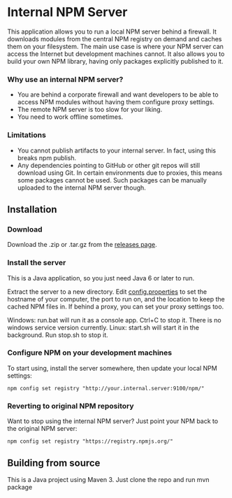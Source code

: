Internal NPM Server
===================

This application allows you to run a local NPM server behind a firewall. It downloads modules from the central NPM
registry on demand and caches them on your filesystem. The main use case is where your NPM server can access the
Internet but development machines cannot. It also allows you to build your own NPM library, having only packages
explicitly published to it.

### Why use an internal NPM server?

* You are behind a corporate firewall and want developers to be able to access NPM modules without having them configure proxy settings.
* The remote NPM server is too slow for your liking.
* You need to work offline sometimes.

### Limitations

* You cannot publish artifacts to your internal server. In fact, using this breaks npm publish.
* Any dependencies pointing to GitHub or other git repos will still download using Git. In certain environments due to proxies,
this means some packages cannot be used. Such packages can be manually uploaded to the internal NPM server though.

Installation
------------

### Download

Download the .zip or .tar.gz from the [releases page](https://github.com/danielflower/internal-npm-server/releases).

### Install the server

This is a Java application, so you just need Java 6 or later to run.

Extract the server to a new directory. Edit [config.properties](https://github.com/danielflower/internal-npm-server/blob/master/src/main/assembly/config.properties)
to set the hostname of your computer, the port to run on, and the location to keep the cached NPM files in.
If behind a proxy, you can set your proxy settings too.

Windows: run.bat will run it as a console app. Ctrl+C to stop it. There is no windows service version currently.
Linux: start.sh will start it in the background. Run stop.sh to stop it.

### Configure NPM on your development machines

To start using, install the server somewhere, then update your local NPM settings:

    npm config set registry "http://your.internal.server:9100/npm/"

### Reverting to original NPM repository

Want to stop using the internal NPM server? Just point your NPM back to the original NPM server:

    npm config set registry "https://registry.npmjs.org/"

Building from source
--------------------

This is a Java project using Maven 3. Just clone the repo and run mvn package
